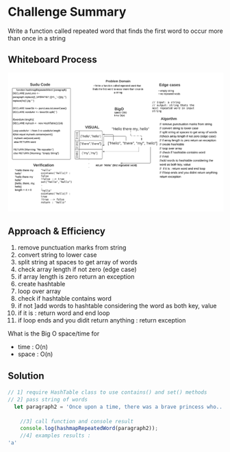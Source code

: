 # Challenge Summary

Write a function called repeated word that finds the first word to occur more than once in a string

## Whiteboard Process

!["repeat"](./repeate.png)


## Approach & Efficiency
1. remove punctuation marks from string
2. convert string to lower case 
3. split string at spaces to get array of words
3. check array length if not zero (edge case) 
4. if array length is zero return an exception 
5. create hashtable 
6. loop over array 
7. check if hashtable contains word 
8.  if not ]add words to hashtable considering the word as both key, value 
9.  if it is : return word and end loop 
10.  if loop ends and you didit return anything : return exception    

What is the Big O space/time for 
- time :  O(n)
- space : O(n)

## Solution

```js
// 1] require HashTable class to use contains() and set() methods
// 2] pass string of words
  let paragraph2 = 'Once upon a time, there was a brave princess who...'	;

    //3] call function and console result
    console.log(hashmapRepeatedWord(paragraph2));
    //4] examples results :
'a'
```
